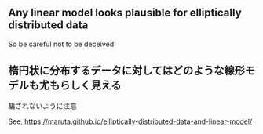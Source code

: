 ## Any linear model looks plausible for elliptically distributed data
So be careful not to be deceived

## 楕円状に分布するデータに対してはどのような線形モデルも尤もらしく見える
騙されないように注意

See,
https://maruta.github.io/elliptically-distributed-data-and-linear-model/




